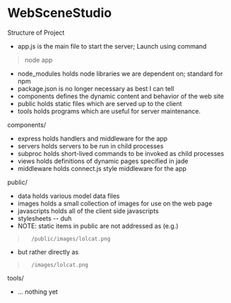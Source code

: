 WebSceneStudio
==============

Structure of Project

- app.js is the main file to start the server; Launch using command
> node app
- node_modules holds node libraries we are dependent on; standard for npm
- package.json is no longer necessary as best I can tell
- components defines the dynamic content and behavior of the web site
- public holds static files which are served up to the client
- tools holds programs which are useful for server maintenance.

components/
-   express holds handlers and middleware for the app
-   servers holds servers to be run in child processes
-   subproc holds short-lived commands to be invoked as child processes
-   views holds definitions of dynamic pages specified in jade
-   middleware holds connect.js style middleware for the app

public/
-   data holds various model data files
-   images holds a small collection of images for use on the web page
-   javascripts holds all of the client side javascripts
-   stylesheets -- duh
-   NOTE: static items in public are not addressed as (e.g.)
>       /public/images/lolcat.png
-   but rather directly as
>       /images/lolcat.png

tools/
-   ... nothing yet